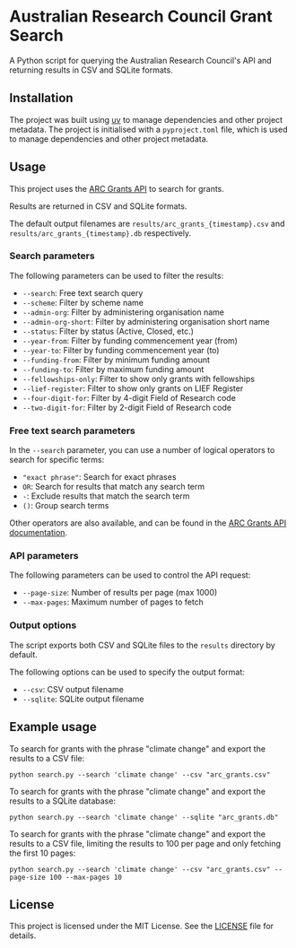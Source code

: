 # Australian Research Council Grant Search

A Python script for querying the Australian Research Council's API and returning results in CSV and SQLite formats.

## Installation

The project was built using [uv](https://github.com/astral-sh/uv) to manage dependencies and other project metadata. The project is initialised with a `pyproject.toml` file, which is used to manage dependencies and other project metadata.

## Usage

This project uses the [ARC Grants API](https://dataportal.arc.gov.au/NCGP/Web/Grant/Help) to search for grants.

Results are returned in CSV and SQLite formats.

The default output filenames are `results/arc_grants_{timestamp}.csv` and `results/arc_grants_{timestamp}.db` respectively.

### Search parameters

The following parameters can be used to filter the results:

- `--search`: Free text search query
- `--scheme`: Filter by scheme name
- `--admin-org`: Filter by administering organisation name
- `--admin-org-short`: Filter by administering organisation short name
- `--status`: Filter by status (Active, Closed, etc.)
- `--year-from`: Filter by funding commencement year (from)
- `--year-to`: Filter by funding commencement year (to)
- `--funding-from`: Filter by minimum funding amount
- `--funding-to`: Filter by maximum funding amount
- `--fellowships-only`: Filter to show only grants with fellowships
- `--lief-register`: Filter to show only grants on LIEF Register
- `--four-digit-for`: Filter by 4-digit Field of Research code
- `--two-digit-for`: Filter by 2-digit Field of Research code

### Free text search parameters

In the `--search` parameter, you can use a number of logical operators to search for specific terms:

- `"exact phrase"`: Search for exact phrases
- `OR`: Search for results that match any search term
- `-`: Exclude results that match the search term
- `()`: Group search terms

Other operators are also available, and can be found in the [ARC Grants API documentation](https://dataportal.arc.gov.au/NCGP/Web/Grant/Help).

### API parameters

The following parameters can be used to control the API request:

- `--page-size`: Number of results per page (max 1000)
- `--max-pages`: Maximum number of pages to fetch

### Output options

The script exports both CSV and SQLite files to the `results` directory by default.

The following options can be used to specify the output format:

- `--csv`: CSV output filename
- `--sqlite`: SQLite output filename

## Example usage

To search for grants with the phrase "climate change" and export the results to a CSV file:

```
python search.py --search 'climate change' --csv "arc_grants.csv"
```

To search for grants with the phrase "climate change" and export the results to a SQLite database:

```
python search.py --search 'climate change' --sqlite "arc_grants.db"
```

To search for grants with the phrase "climate change" and export the results to a CSV file, limiting the results to 100 per page and only fetching the first 10 pages:

```
python search.py --search 'climate change' --csv "arc_grants.csv" --page-size 100 --max-pages 10
```

## License

This project is licensed under the MIT License. See the [LICENSE](LICENSE) file for details.
